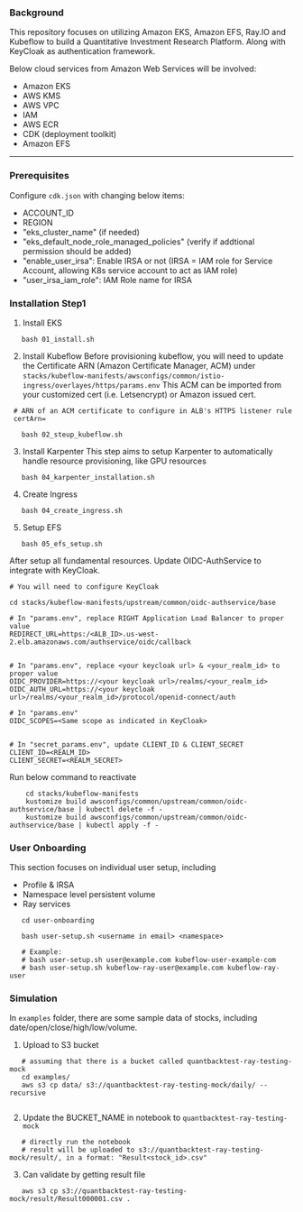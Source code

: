 ### Background

This repository focuses on utilizing Amazon EKS, Amazon EFS, Ray.IO and Kubeflow to build a Quantitative Investment Research Platform.
Along with KeyCloak as authentication framework.

Below cloud services from Amazon Web Services will be involved:

- Amazon EKS
- AWS KMS
- AWS VPC
- IAM
- AWS ECR
- CDK (deployment toolkit)
- Amazon EFS

---

### Prerequisites
Configure `cdk.json` with changing below items:
- ACCOUNT_ID
- REGION
- "eks_cluster_name" (if needed)
- "eks_default_node_role_managed_policies" (verify if addtional permission should be added)
- "enable_user_irsa": Enable IRSA or not (IRSA = IAM role for Service Account, allowing K8s service account to act as IAM role)
- "user_irsa_iam_role": IAM Role name for IRSA


### Installation Step1
1. Install EKS
```
   bash 01_install.sh
```

2. Install Kubeflow
   Before provisioning kubeflow, you will need to update the Certificate ARN (Amazon Certificate Manager, ACM) under `stacks/kubeflow-manifests/awsconfigs/common/istio-ingress/overlayes/https/params.env`
   This ACM can be imported from your customized cert (i.e. Letsencrypt) or Amazon issued cert.
  ```
   # ARN of an ACM certificate to configure in ALB's HTTPS listener rule
   certArn=
  ```

```
   bash 02_steup_kubeflow.sh
```

3. Install Karpenter
   This step aims to setup Karpenter to automatically handle resource provisioning, like GPU resources
```
   bash 04_karpenter_installation.sh
```

4. Create Ingress
```
   bash 04_create_ingress.sh
```

5. Setup EFS
```
   bash 05_efs_setup.sh
```

After setup all fundamental resources. Update OIDC-AuthService to integrate with KeyCloak.
```
# You will need to configure KeyCloak

cd stacks/kubeflow-manifests/upstream/common/oidc-authservice/base

# In "params.env", replace RIGHT Application Load Balancer to proper value
REDIRECT_URL=https:/<ALB_ID>.us-west-2.elb.amazonaws.com/authservice/oidc/callback


# In "params.env", replace <your keycloak url> & <your_realm_id> to proper value
OIDC_PROVIDER=https://<your keycloak url>/realms/<your_realm_id>
OIDC_AUTH_URL=https://<your keycloak url>/realms/<your_realm_id>/protocol/openid-connect/auth

# In "params.env"
OIDC_SCOPES=<Same scope as indicated in KeyCloak>


# In "secret_params.env", update CLIENT_ID & CLIENT_SECRET
CLIENT_ID=<REALM_ID>
CLIENT_SECRET=<REALM_SECRET>

```
Run below command to reactivate
```
    cd stacks/kubeflow-manifests
    kustomize build awsconfigs/common/upstream/common/oidc-authservice/base | kubectl delete -f - 
    kustomize build awsconfigs/common/upstream/common/oidc-authservice/base | kubectl apply -f - 
````


### User Onboarding
This section focuses on individual user setup, including
- Profile & IRSA
- Namespace level persistent volume
- Ray services

```
   cd user-onboarding
   
   bash user-setup.sh <username in email> <namespace>
   
   # Example:
   # bash user-setup.sh user@example.com kubeflow-user-example-com
   # bash user-setup.sh kubeflow-ray-user@example.com kubeflow-ray-user
```


### Simulation
In `examples` folder, there are some sample data of stocks, including date/open/close/high/low/volume.

1. Upload to S3 bucket
```
   # assuming that there is a bucket called quantbacktest-ray-testing-mock
   cd examples/
   aws s3 cp data/ s3://quantbacktest-ray-testing-mock/daily/ --recursive
   
```

2. Update the BUCKET_NAME in notebook to `quantbacktest-ray-testing-mock`
```
   # directly run the notebook
   # result will be uploaded to s3://quantbacktest-ray-testing-mock/result/, in a format: "Result<stock_id>.csv"
```

3. Can validate by getting result file
```
   aws s3 cp s3://quantbacktest-ray-testing-mock/result/Result000001.csv .
```